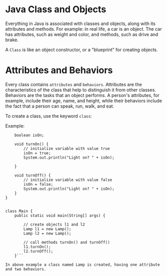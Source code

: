 # Java Class and Objects

Everything in Java is associated with classes and objects, along with its attributes and methods. For example: in real life, a car is an object. The car has attributes, such as weight and color, and methods, such as drive and brake.

A ```Class``` is like an object constructor, or a "blueprint" for creating objects.

# Attributes and Behaviors

Every class contains ```attributes``` and ```behaviors```. Attributes are the characteristics of the class that help to distinguish it from other classes. Behaviors are the tasks that an object performs. A person's attributes, for example, include their age, name, and height, while their behaviors include the fact that a person can speak, run, walk, and eat.

To create a class, use the keyword ```class```:

Example:

```class Lamp {
    boolean isOn;

    void turnOn() {
        // initialize variable with value true
        isOn = true;
        System.out.println("Light on? " + isOn);

    }

    void turnOff() {
        // initialize variable with value false
        isOn = false;
        System.out.println("Light on? " + isOn);
    }
}


class Main {
    public static void main(String[] args) {
  
        // create objects l1 and l2
        Lamp l1 = new Lamp();
        Lamp l2 = new Lamp();
  
        // call methods turnOn() and turnOff()
        l1.turnOn();
        l2.turnOff();
    }```

In above example a class named Lamp is created, having one attribute and two behaviors.